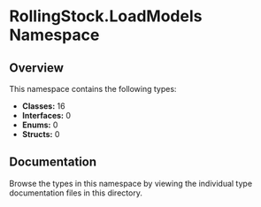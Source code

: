 # RollingStock.LoadModels Namespace

## Overview

This namespace contains the following types:

- **Classes:** 16
- **Interfaces:** 0
- **Enums:** 0
- **Structs:** 0

## Documentation

Browse the types in this namespace by viewing the individual type documentation files in this directory.

